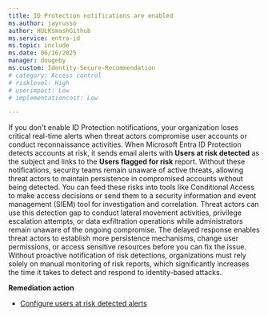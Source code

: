 ```yaml
---
title: ID Protection notifications are enabled
ms.author: jayrusso
author: HULKsmashGithub
ms.service: entra-id
ms.topic: include
ms.date: 06/16/2025
manager: dougeby
ms.custom: Identity-Secure-Recommendation
# category: Access control
# risklevel: High
# userimpact: Low
# implementationcost: Low

---
```

If you don't enable ID Protection notifications, your organization loses critical real-time alerts when threat actors compromise user accounts or conduct reconnaissance activities. When Microsoft Entra ID Protection detects accounts at risk, it sends email alerts with **Users at risk detected** as the subject and links to the **Users flagged for risk** report. Without these notifications, security teams remain unaware of active threats, allowing threat actors to maintain persistence in compromised accounts without being detected. You can feed these risks into tools like Conditional Access to make access decisions or send them to a security information and event management (SIEM) tool for investigation and correlation. Threat actors can use this detection gap to conduct lateral movement activities, privilege escalation attempts, or data exfiltration operations while administrators remain unaware of the ongoing compromise. The delayed response enables threat actors to establish more persistence mechanisms, change user permissions, or access sensitive resources before you can fix the issue. Without proactive notification of risk detections, organizations must rely solely on manual monitoring of risk reports, which significantly increases the time it takes to detect and respond to identity-based attacks.   

**Remediation action**

- [Configure users at risk detected alerts](../../id-protection/howto-identity-protection-configure-notifications.md#configure-users-at-risk-detected-alerts)  
